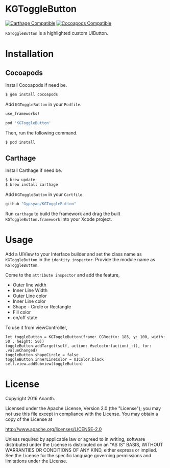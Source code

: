 # KGToggleButton

[![Carthage Compatible](https://img.shields.io/badge/Carthage-compatible-4BC51D.svg?style=flat)](https://github.com/Carthage/Carthage)
[![Cocoapods Compatible](https://img.shields.io/badge/KGToggleButton-swift3-brightgreen.svg)](https://img.shields.io/badge/KGToggleButton-swift3-brightgreen.svg)

`KGToggleButton` is a highlighted custom UIButton.

# Installation

## Cocoapods

Install Cocoapods if need be.

```bash
$ gem install cocoapods
```

Add `KGToggleButton` in your `Podfile`.

```ruby
use_frameworks!

pod 'KGToggleButton'
```

Then, run the following command.

```bash
$ pod install
```
## Carthage

Install Carthage if need be.

```bash
$ brew update
$ brew install carthage
```

Add `KGToggleButton` in your `Cartfile`.

```ruby
github "Gypsyan/KGToggleButton"
```

Run `carthage` to build the framework and drag the built `KGToggleButton.framework` into your Xcode project.

# Usage

Add a UIView to your Interface builder and set the class name as `KGToggleButton` in the `identity inspector`. Provide the module name as `KGToggleButton`.

Come to the `attribute inspector` and add the feature,

  * Outer line width
  * Inner Line Width
  * Outer Line color
  * Inner Line color
  * Shape - Circle or Rectangle
  * Fill color
  * on/off state

To use it from viewController,

```
let toggleButton = KGToggleButton(frame: CGRect(x: 185, y: 100, width: 50 , height: 50))
toggleButton.addTarget(self, action: #selector(action(_:)), for: .valueChanged)
toggleButton.shapeCircle = false
toggleButton.innerLineColor = UIColor.black
self.view.addSubview(toggleButton)
```
# License

Copyright 2016 Ananth.

Licensed under the Apache License, Version 2.0 (the "License"); you may not use this file except in compliance with the License. You may obtain a copy of the License at

http://www.apache.org/licenses/LICENSE-2.0

Unless required by applicable law or agreed to in writing, software distributed under the License is distributed on an "AS IS" BASIS, WITHOUT WARRANTIES OR CONDITIONS OF ANY KIND, either express or implied. See the License for the specific language governing permissions and limitations under the License.
